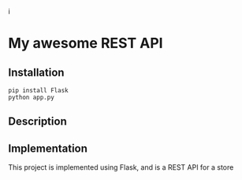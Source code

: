 
i
# My awesome REST API

## Installation

```
pip install Flask
python app.py
```

## Description

## Implementation

This project is implemented using Flask, and is a REST API for a store
